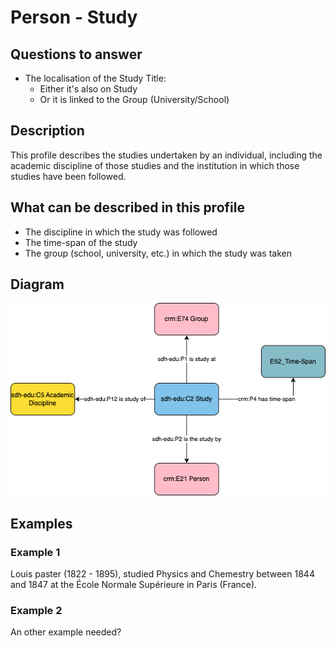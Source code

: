 # Person - Study

## Questions to answer

- The localisation of the Study Title:
  - Either it's also on Study
  - Or it is linked to the Group (University/School)

## Description

This profile describes the studies undertaken by an individual, including the academic discipline of those studies and the institution in which those studies have been followed.

## What can be described in this profile

- The discipline in which the study was followed
- The time-span of the study
- The group (school, university, etc.) in which the study was taken

## Diagram

![Alt text](Diagrams/GV_Profile_Person-Study.drawio.png)

## Examples

### Example 1

Louis paster (1822 - 1895), studied Physics and Chemestry between 1844 and 1847 at the École Normale Supérieure in Paris (France).

### Example 2

An other example needed?
